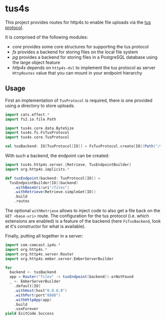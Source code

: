 # tus4s

This project provides routes for http4s to enable file uploads via the
[tus protocol](https://tus.io/protocols/resumable-upload).

It is comprised of the following modules:

- *core* provides some core structures for supporting the tus
  protocol
- *fs* provides a backend for storing files on the local file system
- *pg* provides a backend for storing files in a PostgreSQL database
  using the large object feature
- *http4s* depends on `http4s-dsl` to implement the tus protocol as
  server `HttpRoutes` value that you can mount in your endpoint
  hierarchy

## Usage

First an implementation of `TusProtocol` is required, there is one
provided using a directory to store uploads.

```scala mdoc
import cats.effect.*
import fs2.io.file.Path

import tus4s.core.data.ByteSize
import tus4s.fs.FsTusProtocol
import tus4s.core.TusProtocol

val tusBackend: IO[TusProtocol[IO]] = FsTusProtocol.create[IO](Path("/tmp/tus-test"), Some(ByteSize.mb(500)))
```

With such a backend, the endpoint can be created:

```scala mdoc
import tus4s.http4s.server.{Retrieve, TusEndpointBuilder}
import org.http4s.implicits.*

def tusEndpoint(backend: TusProtocol[IO]) =
  TusEndpointBuilder[IO](backend)
    .withBaseUri(uri"/files")
    .withRetrieve(Retrieve.simpleGet[IO])
    .build
    .routes
```

The optional `withRetrieve` allows to inject code to also get a file
back on the `GET <base-uri>` route. The configuration for the tus
protocol (i.e. which extensions are enabled) is a feature of the
backend (here `FsTusBackend`, look at it's constructor for what is
available).

Finally, putting all together in a server:

```scala mdoc
import com.comcast.ip4s.*
import org.http4s.*
import org.http4s.server.Router
import org.http4s.ember.server.EmberServerBuilder

for
  backend <- tusBackend
  app = Router("files" -> tusEndpoint(backend)).orNotFound
  _ <- EmberServerBuilder
    .default[IO]
    .withHost(host"0.0.0.0")
    .withPort(port"8888")
    .withHttpApp(app)
    .build
    .useForever
yield ExitCode.Success
```
